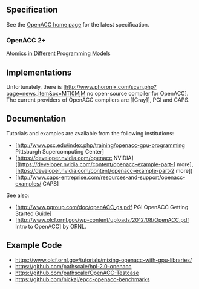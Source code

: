 ## Specification

See the [OpenACC home page](http://www.openacc-standard.org/) for the latest specification.

### OpenACC 2+

[Atomics in Different Programming Models](https://github.com/jeffhammond/HPCInfo/wiki/Atomics-in-Different-Programming-Models)

## Implementations

Unfortunately, there is [http://www.phoronix.com/scan.php?page=news_item&px=MTI0MjM no open-source compiler for OpenACC].  The current providers of OpenACC compilers are [[Cray]], PGI and CAPS.

## Documentation

Tutorials and examples are available from the following institutions:
* [http://www.psc.edu/index.php/training/openacc-gpu-programming Pittsburgh Supercomputing Center]
* [https://developer.nvidia.com/openacc NVIDIA] ([https://developer.nvidia.com/content/openacc-example-part-1 more], [https://developer.nvidia.com/content/openacc-example-part-2 more])
* [http://www.caps-entreprise.com/resources-and-support/openacc-examples/ CAPS]

See also:
* [http://www.pgroup.com/doc/openACC_gs.pdf PGI OpenACC Getting Started Guide]
* [http://www.olcf.ornl.gov/wp-content/uploads/2012/08/OpenACC.pdf Intro to OpenACC] by ORNL.

## Example Code

* https://www.olcf.ornl.gov/tutorials/mixing-openacc-with-gpu-libraries/
* https://github.com/pathscale/hpl-2.0-openacc
* https://github.com/pathscale/OpenACC-Testcase
* https://github.com/nickaj/epcc-openacc-benchmarks
